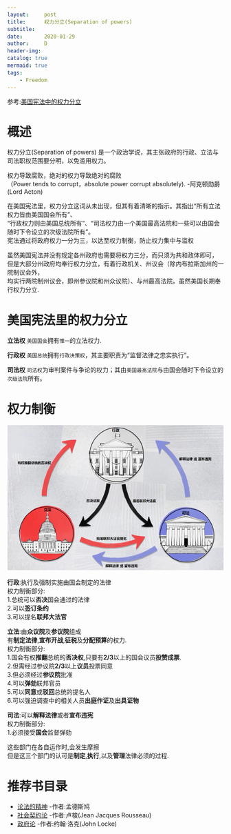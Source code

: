 ```yaml
---
layout:     post
title:      权力分立(Separation of powers)
subtitle:   
date:       2020-01-29
author:     D
header-img: 
catalog: true
mermaid: true
tags:
    - Freedom
---
```

参考:[美国宪法中的权力分立](https://zh.wikipedia.org/wiki/%E7%BE%8E%E5%9C%8B%E6%86%B2%E6%B3%95%E4%B8%AD%E7%9A%84%E6%AC%8A%E5%8A%9B%E5%88%86%E7%AB%8B)<br>

# 概述

权力分立(Separation of powers) 是一个政治学说，其主张政府的行政、立法与司法职权范围要分明，以免滥用权力。<br>

权力导致腐败，绝对的权力导致绝对的腐败<br>
（Power tends to corrupt，absolute power corrupt absolutely). -阿克顿勋爵(Lord Acton)<br>

在美国宪法里，权力分立这词从未出现，但其有着清晰的指示。其指出“所有立法权力皆由美国国会所有”、<br>
“行政权力则由美国总统所有”、“司法权力由一个美国最高法院和一些可以由国会随时下令设立的次级法院所有”。<br>
宪法通过将政府权力一分为三，以达至权力制衡，防止权力集中与滥权<br>

虽然美国宪法并没有规定各州政府也需要将权力三分，而只须为共和政体即可，<br>
但是大部分州政府均奉行权力分立，有着行政机关、州议会（除内布拉斯加州的一院制议会外，<br>
均实行两院制州议会，即州参议院和州众议院）、与州最高法院。虽然美国长期奉行权力分立.<br>

# 美国宪法里的权力分立
**立法权**
`美国国会`拥有`惟一`的立法权力.

**行政权**
`美国总统`拥有`行政决策权`，其主要职责为“监督法律之忠实执行”。

**司法权**
`司法权`为审判案件与争论的权力；其由`美国最高法院`与由国会随时下令设立的`次级法院`所有。<br>

# 权力制衡

<img src="/img/separation_of_powers2.png"/>

**行政**:执行及强制实施由国会制定的法律<br>
权力制衡部分:<br>
1.总统可以**否决**国会通过的法律<br>
2.可以**签订条约**<br>
3.可以提名**联邦大法官**<br>

**立法**:由**众议院**及**参议院**组成<br>
有**制定法律**,**宣布开战**,**征税**及**分配预算**的权力.<br>
权力制衡部分:<br>
1.国会有权**推翻**总统的**否决权**,只要有**2/3**以上的国会议员**投赞成票**.<br>
2.但需经过参议院**2/3**以上**议员**投票同意<br>
3.但必须经过**参议院**批准<br>
4.可以**弹劾**联邦官员<br>
5.可以**同意**或**驳回**总统的提名人<br>
6.可以强迫调查中的相关人员**出庭作证**及**出具证物**<br>

**司法**:可以**解释法律**或者**宣布违宪**<br>
权力制衡部分:<br>
1.必须接受**国会**监督弹劾<br>

这些部门在各自运作时,会发生摩擦<br>
但是这三个部门的认可是**制定**,**执行**,以及**管理**法律必须的过程.<br>

# 推荐书目录
- [论法的精神](https://zh.wikipedia.org/wiki/%E8%AB%96%E6%B3%95%E7%9A%84%E7%B2%BE%E7%A5%9E) -作者:孟德斯鸠<br>
- [社会契约论](https://zh.wikipedia.org/wiki/%E7%A4%BE%E4%BC%9A%E5%A5%91%E7%BA%A6%E8%AE%BA) -作者:卢梭(Jean Jacques Rousseau)<br>
- [政府论](https://zh.wikipedia.org/wiki/%E6%94%BF%E5%BA%9C%E8%AB%96) -作者:约翰·洛克(John Locke)

